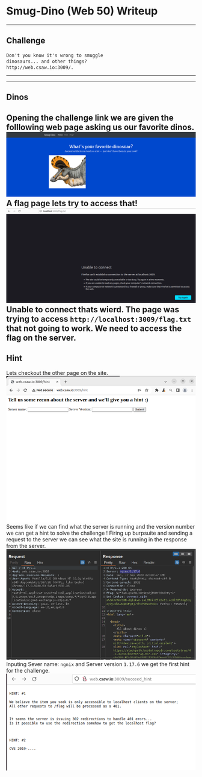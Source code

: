 # Smug-Dino (Web 50) Writeup

----
## Challenge
```text
Don't you know it's wrong to smuggle 
dinosaurs... and other things?
http://web.csaw.io:3009/.
```
----
----
## Dinos
Opening the challenge link we are given the folllowing web page
 asking us our favorite dinos.
![87be4d3c22101db2e8ffd903c43fd26d.png](../_resources/87be4d3c22101db2e8ffd903c43fd26d-1.png)
A flag page lets try to access that! 
![ef8fce79a9863f47445571bf6547b85d.png](../_resources/ef8fce79a9863f47445571bf6547b85d-1.png)
Unable to connect thats wierd. The page was trying to access ``` http://localhost:3009/flag.txt ``` that not going to work. We need to access the flag on the server. 
---
## Hint
Lets checkout the other page on the site.
![f012ceca167988f5e3d37ff6be052b51.png](../_resources/f012ceca167988f5e3d37ff6be052b51-1.png)
Seems like if we can find what the server is running and the version number we can get a hint to solve the challenge ! Firing up burpsuite and sending a request to the server we can see what the site is running in the response from the server.
![9aa3969da31ad99a241c0c79e8949ac9.png](../_resources/9aa3969da31ad99a241c0c79e8949ac9-1.png)
Inputing Sever name: ```ngnix``` and Server version ```1.17.6``` we get the first hint for the challenge.
![f2333447d67f9fb87707dc682a1fbc31.png](../_resources/f2333447d67f9fb87707dc682a1fbc31-1.png)